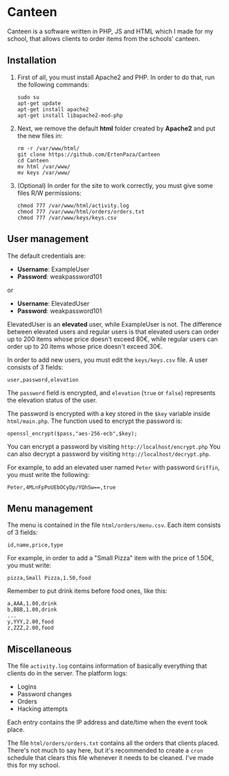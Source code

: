 ﻿# Canteen

Canteen is a software written in PHP, JS and HTML which I made for my school, that allows clients to order items from the schools' canteen.

## Installation

 1. First of all, you must install Apache2 and PHP. In order to do that, run the following commands:
 
		sudo su
		apt-get update
		apt-get install apache2
		apt-get install libapache2-mod-php

 2. Next, we remove the default **html** folder created by **Apache2** and put the new files in:

		rm -r /var/www/html/
		git clone https://github.com/ErtenPaza/Canteen
		cd Canteen
		mv html /var/www/
		mv keys /var/www/

 3. (Optional) In order for the site to work correctly, you must give some files R/W permissions:

		chmod 777 /var/www/html/activity.log
		chmod 777 /var/www/html/orders/orders.txt
		chmod 777 /var/www/keys/keys.csv

## User management

The default credentials are:

 - **Username**: ExampleUser
 - **Password**: weakpassword101
 
 or
 
- **Username**: ElevatedUser
 - **Password**: weakpassword101

ElevatedUser is an **elevated** user, while ExampleUser is not. The difference between elevated users and regular users is that elevated users can order up to 200 items whose price doesn't exceed 80€, while regular users can order up to 20 items whose price doesn't exceed 30€.

In order to add new users, you must edit the `keys/keys.csv` file. A user consists of 3 fields:

	user,password,elevation
	
The `password` field is encrypted, and `elevation` (`true` or `false`) represents the elevation status of the user.

The password is encrypted with a key stored in the `$key` variable inside `html/main.php`. The function used to encrypt the password is:

	openssl_encrypt($pass,"aes-256-ecb",$key);
		
You can encrypt a password by visiting `http://localhost/encrypt.php`
You can also decrypt a password by visiting `http://localhost/decrypt.php`.

For example, to add an elevated user named `Peter` with password `Griffin`, you must write the following:

	Peter,4MLnFpPoUEbOCyDp/YQhSw==,true

## Menu management

The menu is contained in the file `html/orders/menu.csv`.
Each item consists of 3 fields:

	id,name,price,type

For example, in order to add a "Small Pizza" item with the price of 1.50€, you must write:

	pizza,Small Pizza,1.50,food

Remember to put drink items before food ones, like this:

	a,AAA,1.00,drink
	b,BBB,1.00,drink
	...
	y,YYY,2.00,food
	z,ZZZ,2.00,food

## Miscellaneous

The file `activity.log` contains information of basically everything that clients do in the server. The platform logs:

 - Logins
 - Password changes
 - Orders
 - Hacking attempts

Each entry contains the IP address and date/time when the event took place.

The file `html/orders/orders.txt` contains all the orders that clients placed. There's not much to say here, but it's recommended to create a `cron` schedule that clears this file whenever it needs to be cleaned. I've made this for my school.

